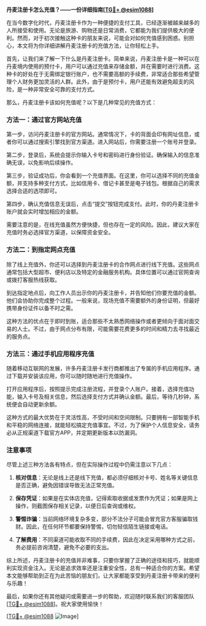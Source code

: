 **丹麦注册卡怎么充值？——一份详细指南[[TG💪+ @esim1088](https://t.me/s/esim1088)]**

在当今数字化时代，丹麦注册卡作为一种便捷的支付工具，已经逐渐被越来越多的人所接受和使用。无论是旅游、购物还是日常消费，它都能为我们提供极大的便利。然而，对于初次接触这种卡的朋友来说，可能会对如何充值感到困惑。别担心，本文将为你详细讲解丹麦注册卡的充值方法，让你轻松上手。

首先，让我们来了解一下什么是丹麦注册卡。简单来说，丹麦注册卡是一种可以在丹麦境内使用的预付卡，用户可以通过充值来存储金额，并在需要时进行消费。这种卡的好处在于无需绑定银行账户，也不需要高额的手续费，非常适合那些希望管理个人财务更加灵活的人群。此外，由于是预付卡，用户还能有效避免超支的风险，是一种非常安全可靠的支付方式。

那么，丹麦注册卡该如何充值呢？以下是几种常见的充值方式：

### 方法一：通过官方网站充值

第一步，访问丹麦注册卡的官方网站。通常情况下，卡的背面会印有网址信息，或者你可以通过搜索引擎找到官方渠道。进入网站后，你需要注册一个账号并登录。

第二步，登录后，系统会提示你输入卡号和密码进行身份验证。确保输入的信息准确无误，以免影响后续操作。

第三步，验证成功后，你会看到一个充值界面。在这里，你可以选择不同的充值金额，并支持多种支付方式，比如信用卡、借记卡甚至是电子钱包。根据自己的需求选择合适的选项即可。

第四步，确认充值信息无误后，点击“提交”按钮完成支付。此时，你的丹麦注册卡账户就会实时增加相应的金额。

需要注意的是，在线充值虽然方便快捷，但也存在一定的风险。因此，建议大家在充值时务必选择官方渠道，以保障资金安全。

### 方法二：到指定网点充值

除了线上充值外，你还可以选择到丹麦注册卡的合作网点进行线下充值。这些网点通常包括大型超市、便利店以及特定的金融服务机构。具体位置可以通过官网查询或拨打客服热线获取。

到达指定地点后，向工作人员出示你的丹麦注册卡，并告知他们你要充值的金额。他们会协助你完成整个过程。一般来说，现场充值不需要额外的身份证明，但最好携带身份证件以备不时之需。

这种方法的优点在于即时到账，适合那些不太熟悉网络操作或者更倾向于面对面交易的人士。不过，由于网点分布有限，可能需要花费更多的时间和精力去寻找最近的服务点。

### 方法三：通过手机应用程序充值

随着移动互联网的发展，许多丹麦注册卡发行商都推出了专属的手机应用程序。通过下载并安装该应用，你可以随时随地进行充值操作。

打开应用程序后，按照提示完成注册流程，并登录个人账户。接着，选择充值功能，输入卡号及相关信息，然后选择支付方式并确认金额。最后，等待几秒钟，系统便会自动更新余额。

这种方式的最大优势在于灵活性高，不受时间和空间限制。只要拥有一部智能手机和平稳的网络连接，就能轻松搞定充值事宜。不过，为了保护个人信息安全，请务必从正规渠道下载官方APP，并定期更新版本以防漏洞。

### 注意事项

尽管上述三种方法各有特点，但在实际操作过程中仍需注意以下几点：

1. **核对信息**：无论是线上还是线下充值，都必须仔细核对卡号、姓名等关键信息是否正确，避免因错误导致无法正常充值。
   
2. **保存凭证**：如果是在实体店充值，记得索取收据或发票作为凭证；如果是网上操作，则截图保存相关记录，以便日后查询或维权。

3. **警惕诈骗**：当前网络环境复杂多变，部分不法分子可能会冒充官方客服骗取钱财。因此，在任何环节都要保持警惕，切勿轻信陌生链接或电话。

4. **了解费用**：不同渠道可能收取不同的手续费，因此在决定采用哪种方式之前，务必提前咨询清楚，避免不必要的支出。

综上所述，丹麦注册卡的充值并非难事，只要你掌握了正确的途径和技巧，就能顺利实现资金注入。无论是追求效率还是注重安全性，总有一种适合你的方案。希望本文能够帮助到正在为此苦恼的朋友们，让大家都能享受到丹麦注册卡带来的便利与乐趣！

最后，如果你还有其他疑问或需要进一步的帮助，欢迎随时联系我们的客服团队[[TG💪+ @esim1088](https://t.me/s/esim1088)]。祝大家使用愉快！

[[TG💪+ @esim1088](https://t.me/s/esim1088) ![Image](https://i.postimg.cc/4NQfJmqS/Snipaste-2025-05-13-00-14-12.png)]